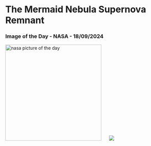 # The Mermaid Nebula Supernova Remnant
### Image of the Day - NASA - 18/09/2024
<img src="https://apod.nasa.gov/apod/image/2409/Mermaid_Corke_1080.jpg" alt="nasa picture of the day" width="300"/>&nbsp; &nbsp; &nbsp; <img src="https://github-readme-streak-stats.herokuapp.com/?user=tempo-riz&theme=synthwave" >
 
 
 
 
 
 
 
 
 
 
 
 
 
 
 
 
 
 
 
 
 
 
 
 
 
 
 
 
 
 
 
 
 
 
 
 
